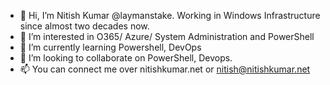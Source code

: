 - 👋 Hi, I’m Nitish Kumar @laymanstake. Working in Windows Infrastructure since almost two decades now.
- 👀 I’m interested in  O365/ Azure/ System Administration and PowerShell
- 🌱 I’m currently learning Powershell, DevOps
- 💞️ I’m looking to collaborate on PowerShell, Devops.
- 📫 You can connect me over nitishkumar.net or nitish@nitishkumar.net

<!---
laymanstake/laymanstake is a ✨ special ✨ repository because its `README.md` (this file) appears on your GitHub profile.
You can click the Preview link to take a look at your changes.
--->
